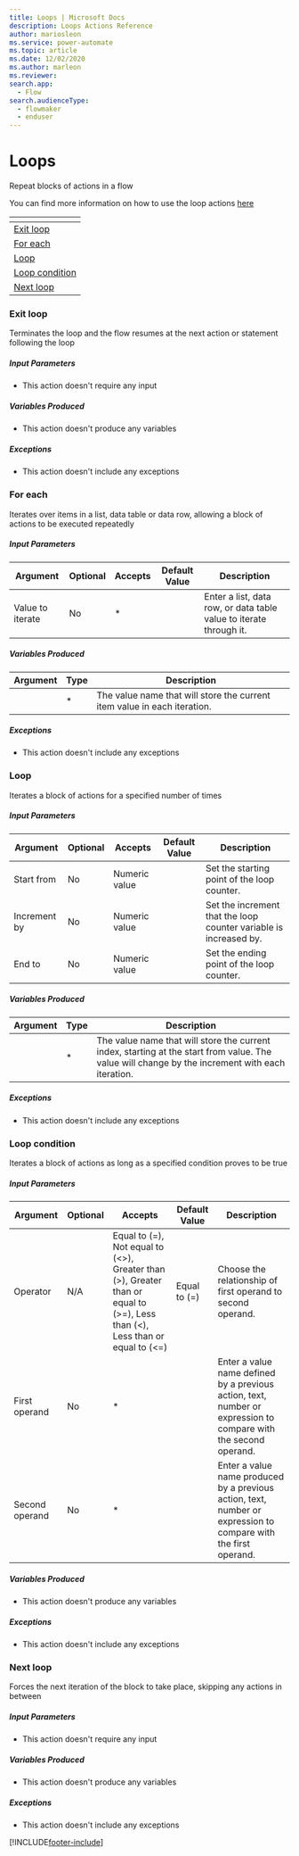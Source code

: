 ```yaml
---
title: Loops | Microsoft Docs
description: Loops Actions Reference
author: mariosleon
ms.service: power-automate
ms.topic: article
ms.date: 12/02/2020
ms.author: marleon
ms.reviewer:
search.app: 
  - Flow
search.audienceType: 
  - flowmaker
  - enduser
---
```


# Loops

Repeat blocks of actions in a flow

You can find more information on how to use the loop actions [here](../use-loops.md)

|<!-- -->|
|-----|
|[Exit loop](#break)|
|[For each](#foreach)|
|[Loop](#loop)|
|[Loop condition](#while)|
|[Next loop](#continue)|

### <a name="break"></a> Exit loop
Terminates the loop and the flow resumes at the next action or statement following the loop

##### Input Parameters
- This action doesn't require any input

##### Variables Produced
- This action doesn't produce any variables

##### <a name="break_onerror"></a> Exceptions
- This action doesn't include any exceptions
### <a name="foreach"></a> For each
Iterates over items in a list, data table or data row, allowing a block of actions to be executed repeatedly

##### Input Parameters
|Argument|Optional|Accepts|Default Value|Description|
|-----|-----|-----|-----|-----|
|Value to iterate|No|*||Enter a list, data row, or data table value to iterate through it.|


##### Variables Produced
|Argument|Type|Description|
|-----|-----|-----|
||*|The value name that will store the current item value in each iteration.|


##### <a name="foreach_onerror"></a> Exceptions
- This action doesn't include any exceptions
### <a name="loop"></a> Loop
Iterates a block of actions for a specified number of times

##### Input Parameters
|Argument|Optional|Accepts|Default Value|Description|
|-----|-----|-----|-----|-----|
|Start from|No|Numeric value||Set the starting point of the loop counter.|
|Increment by|No|Numeric value||Set the increment that the loop counter variable is increased by.|
|End to|No|Numeric value||Set the ending point of the loop counter.|


##### Variables Produced
|Argument|Type|Description|
|-----|-----|-----|
||*|The value name that will store the current index, starting at the start from value. The value will change by the increment with each iteration.|


##### <a name="loop_onerror"></a> Exceptions
- This action doesn't include any exceptions
### <a name="while"></a> Loop condition
Iterates a block of actions as long as a specified condition proves to be true

##### Input Parameters
|Argument|Optional|Accepts|Default Value|Description|
|-----|-----|-----|-----|-----|
|Operator|N/A|Equal to (=), Not equal to (<>), Greater than (>), Greater than or equal to (>=), Less than (<), Less than or equal to (<=)|Equal to (=)|Choose the relationship of first operand to second operand.|
|First operand|No|*||Enter a value name defined by a previous action, text, number or expression to compare with the second operand.|
|Second operand|No|*||Enter a value name produced by a previous action, text, number or expression to compare with the first operand.|


##### Variables Produced
- This action doesn't produce any variables

##### <a name="while_onerror"></a> Exceptions
- This action doesn't include any exceptions
### <a name="continue"></a> Next loop
Forces the next iteration of the block to take place, skipping any actions in between

##### Input Parameters
- This action doesn't require any input

##### Variables Produced
- This action doesn't produce any variables

##### <a name="continue_onerror"></a> Exceptions
- This action doesn't include any exceptions



[!INCLUDE[footer-include](../../includes/footer-banner.md)]